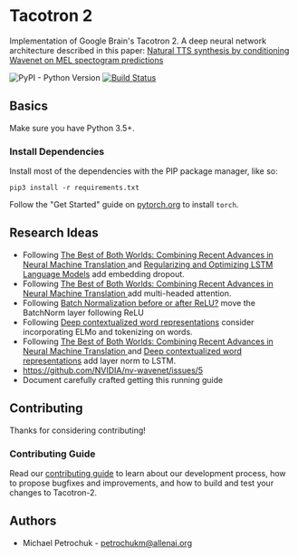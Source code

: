 # Tacotron 2

Implementation of Google Brain's Tacotron 2. A deep neural network architecture described in this paper: [Natural TTS synthesis by conditioning Wavenet on MEL spectogram predictions](https://arxiv.org/pdf/1712.05884.pdf)

![PyPI - Python Version](https://img.shields.io/badge/python-3.5%2C%203.6-blue.svg)
[![Build Status](https://travis-ci.com/AI2Incubator/Tacotron-2.svg?token=xKbC739Gn2ssU4AStE7z&branch=master)](https://travis-ci.com/AI2Incubator/Tacotron-2)

## Basics

Make sure you have Python 3.5+.

### Install Dependencies

Install most of the dependencies with the PIP package manager, like so:

    pip3 install -r requirements.txt

Follow the "Get Started" guide on [pytorch.org](pytorch.org) to install ``torch``.

## Research Ideas

* Following [The Best of Both Worlds: Combining Recent Advances in Neural Machine Translation
](https://arxiv.org/abs/1804.09849v2) and [
Regularizing and Optimizing LSTM Language Models](https://arxiv.org/pdf/1708.02182.pdf) add
embedding dropout.
* Following [The Best of Both Worlds: Combining Recent Advances in Neural Machine Translation
](https://arxiv.org/abs/1804.09849v2) add multi-headed attention.
* Following [Batch Normalization before or after ReLU?](https://www.reddit.com/r/MachineLearning/comments/67gonq/d_batch_normalization_before_or_after_relu/)
move the BatchNorm layer following ReLU
* Following [Deep contextualized word representations](https://arxiv.org/abs/1802.05365) consider
incorporating ELMo and tokenizing on words.
* Following [The Best of Both Worlds: Combining Recent Advances in Neural Machine Translation
](https://arxiv.org/abs/1804.09849v2) and [Deep contextualized word representations](https://arxiv.org/abs/1802.05365) add
layer norm to LSTM.
* https://github.com/NVIDIA/nv-wavenet/issues/5
* Document carefully crafted getting this running guide

## Contributing

Thanks for considering contributing!

### Contributing Guide

Read our [contributing guide](https://github.com/AI2Incubator/Tacotron-2/blob/master/CONTRIBUTING.md) to learn about our development process, how to propose bugfixes and improvements, and how to build and test your changes to Tacotron-2.

## Authors

* Michael Petrochuk - petrochukm@allenai.org

